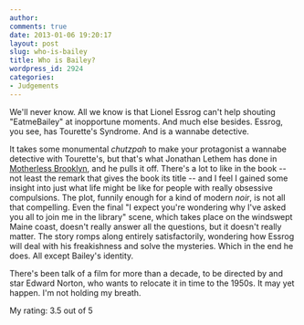```yaml
---
author:
comments: true
date: 2013-01-06 19:20:17
layout: post
slug: who-is-bailey
title: Who is Bailey?
wordpress_id: 2924
categories:
- Judgements
---
```


We'll never know. All we know is that Lionel Essrog can't help shouting "EatmeBailey" at inopportune moments. And much else besides. Essrog, you see, has Tourette's Syndrome. And is a wannabe detective. 

It takes some monumental _chutzpah_ to make your protagonist a wannabe detective with Tourette's, but that's what Jonathan Lethem has done in [Motherless Brooklyn](http://www.amazon.com/Motherless-Brooklyn-Jonathan-Lethem/dp/0375724834), and he pulls it off. There's a lot to like in the book -- not least the remark that gives the book its title -- and I feel I gained some insight into just what life might be like for people with really obsessive compulsions. The plot, funnily enough for a kind of modern _noir_, is not all that compelling. Even the final "I expect you're wondering why I've asked you all to join me in the library" scene, which takes place on the windswept Maine coast, doesn't really answer all the questions, but it doesn't really matter. The story romps along entirely satisfactorily, wondering how Essrog will deal with his freakishness and solve the mysteries. Which in the end he does. All except Bailey's identity.

There's been talk of a film for more than a decade, to be directed by and star Edward Norton, who wants to relocate it in time to the 1950s. It may yet happen. I'm not holding my breath.


My rating: 3.5 out of 5
